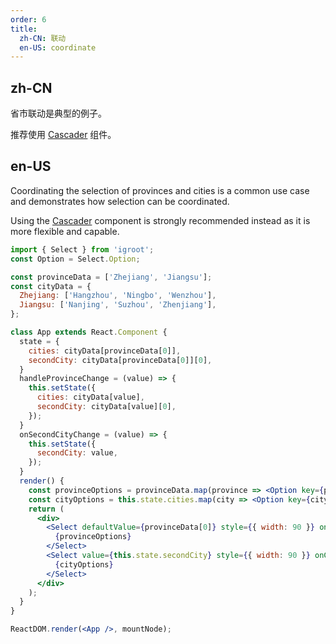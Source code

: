 ```yaml
---
order: 6
title:
  zh-CN: 联动
  en-US: coordinate
---
```


## zh-CN

省市联动是典型的例子。

推荐使用 [Cascader](/components/cascader/) 组件。

## en-US

Coordinating the selection of provinces and cities is a common use case and demonstrates how selection can be coordinated.

Using the [Cascader](/components/cascader) component is strongly recommended instead as it is more flexible and capable.


````jsx
import { Select } from 'igroot';
const Option = Select.Option;

const provinceData = ['Zhejiang', 'Jiangsu'];
const cityData = {
  Zhejiang: ['Hangzhou', 'Ningbo', 'Wenzhou'],
  Jiangsu: ['Nanjing', 'Suzhou', 'Zhenjiang'],
};

class App extends React.Component {
  state = {
    cities: cityData[provinceData[0]],
    secondCity: cityData[provinceData[0]][0],
  }
  handleProvinceChange = (value) => {
    this.setState({
      cities: cityData[value],
      secondCity: cityData[value][0],
    });
  }
  onSecondCityChange = (value) => {
    this.setState({
      secondCity: value,
    });
  }
  render() {
    const provinceOptions = provinceData.map(province => <Option key={province}>{province}</Option>);
    const cityOptions = this.state.cities.map(city => <Option key={city}>{city}</Option>);
    return (
      <div>
        <Select defaultValue={provinceData[0]} style={{ width: 90 }} onChange={this.handleProvinceChange}>
          {provinceOptions}
        </Select>
        <Select value={this.state.secondCity} style={{ width: 90 }} onChange={this.onSecondCityChange}>
          {cityOptions}
        </Select>
      </div>
    );
  }
}

ReactDOM.render(<App />, mountNode);
````
